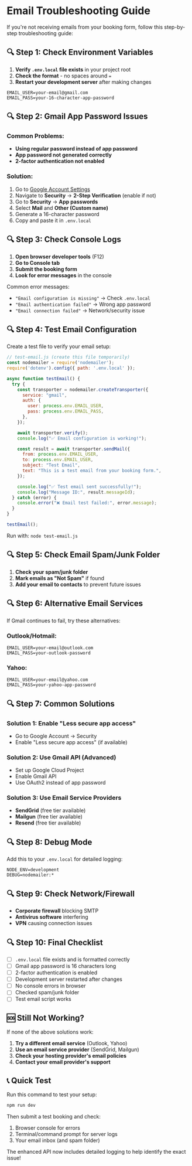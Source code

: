 # Email Troubleshooting Guide

If you're not receiving emails from your booking form, follow this step-by-step troubleshooting guide:

## 🔍 Step 1: Check Environment Variables

1. **Verify `.env.local` file exists** in your project root
2. **Check the format** - no spaces around `=`
3. **Restart your development server** after making changes

```env
EMAIL_USER=your-email@gmail.com
EMAIL_PASS=your-16-character-app-password
```

## 🔍 Step 2: Gmail App Password Issues

### Common Problems:
- **Using regular password instead of app password**
- **App password not generated correctly**
- **2-factor authentication not enabled**

### Solution:
1. Go to [Google Account Settings](https://myaccount.google.com/)
2. Navigate to **Security** → **2-Step Verification** (enable if not)
3. Go to **Security** → **App passwords**
4. Select **Mail** and **Other (Custom name)**
5. Generate a 16-character password
6. Copy and paste it in `.env.local`

## 🔍 Step 3: Check Console Logs

1. **Open browser developer tools** (F12)
2. **Go to Console tab**
3. **Submit the booking form**
4. **Look for error messages** in the console

Common error messages:
- `"Email configuration is missing"` → Check `.env.local`
- `"Email authentication failed"` → Wrong app password
- `"Email connection failed"` → Network/security issue

## 🔍 Step 4: Test Email Configuration

Create a test file to verify your email setup:

```javascript
// test-email.js (create this file temporarily)
const nodemailer = require('nodemailer');
require('dotenv').config({ path: '.env.local' });

async function testEmail() {
  try {
    const transporter = nodemailer.createTransporter({
      service: "gmail",
      auth: {
        user: process.env.EMAIL_USER,
        pass: process.env.EMAIL_PASS,
      },
    });

    await transporter.verify();
    console.log("✅ Email configuration is working!");

    const result = await transporter.sendMail({
      from: process.env.EMAIL_USER,
      to: process.env.EMAIL_USER,
      subject: "Test Email",
      text: "This is a test email from your booking form.",
    });

    console.log("✅ Test email sent successfully!");
    console.log("Message ID:", result.messageId);
  } catch (error) {
    console.error("❌ Email test failed:", error.message);
  }
}

testEmail();
```

Run with: `node test-email.js`

## 🔍 Step 5: Check Email Spam/Junk Folder

1. **Check your spam/junk folder**
2. **Mark emails as "Not Spam"** if found
3. **Add your email to contacts** to prevent future issues

## 🔍 Step 6: Alternative Email Services

If Gmail continues to fail, try these alternatives:

### Outlook/Hotmail:
```env
EMAIL_USER=your-email@outlook.com
EMAIL_PASS=your-outlook-password
```

### Yahoo:
```env
EMAIL_USER=your-email@yahoo.com
EMAIL_PASS=your-yahoo-app-password
```

## 🔍 Step 7: Common Solutions

### Solution 1: Enable "Less secure app access"
- Go to Google Account → Security
- Enable "Less secure app access" (if available)

### Solution 2: Use Gmail API (Advanced)
- Set up Google Cloud Project
- Enable Gmail API
- Use OAuth2 instead of app password

### Solution 3: Use Email Service Providers
- **SendGrid** (free tier available)
- **Mailgun** (free tier available)
- **Resend** (free tier available)

## 🔍 Step 8: Debug Mode

Add this to your `.env.local` for detailed logging:

```env
NODE_ENV=development
DEBUG=nodemailer:*
```

## 🔍 Step 9: Check Network/Firewall

- **Corporate firewall** blocking SMTP
- **Antivirus software** interfering
- **VPN** causing connection issues

## 🔍 Step 10: Final Checklist

- [ ] `.env.local` file exists and is formatted correctly
- [ ] Gmail app password is 16 characters long
- [ ] 2-factor authentication is enabled
- [ ] Development server restarted after changes
- [ ] No console errors in browser
- [ ] Checked spam/junk folder
- [ ] Test email script works

## 🆘 Still Not Working?

If none of the above solutions work:

1. **Try a different email service** (Outlook, Yahoo)
2. **Use an email service provider** (SendGrid, Mailgun)
3. **Check your hosting provider's email policies**
4. **Contact your email provider's support**

## 📞 Quick Test

Run this command to test your setup:

```bash
npm run dev
```

Then submit a test booking and check:
1. Browser console for errors
2. Terminal/command prompt for server logs
3. Your email inbox (and spam folder)

The enhanced API now includes detailed logging to help identify the exact issue!

